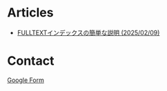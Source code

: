 # Articles
- [FULLTEXTインデックスの簡単な説明 (2025/02/09)](/ft-index.html)

# Contact
[Google Form](https://docs.google.com/forms/d/e/1FAIpQLSfijbvsqOBsh8URng07blGPULKu1btt0b1ja09Jtq-T0LjEow/viewform?usp=header)